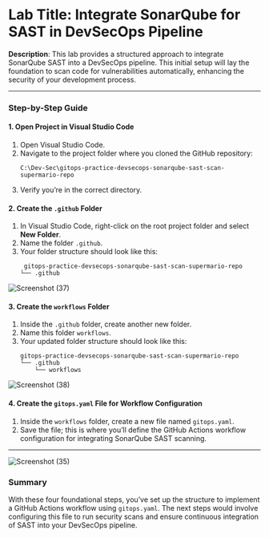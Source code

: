 # **Lab Title**: Integrate SonarQube for SAST in DevSecOps Pipeline

**Description**: This lab provides a structured approach to integrate SonarQube SAST into a DevSecOps pipeline. This initial setup will lay the foundation to scan code for vulnerabilities automatically, enhancing the security of your development process.

---

### Step-by-Step Guide

#### **1. Open Project in Visual Studio Code**

1. Open Visual Studio Code.
2. Navigate to the project folder where you cloned the GitHub repository:
   ```plaintext
   C:\Dev-Sec\gitops-practice-devsecops-sonarqube-sast-scan-supermario-repo
   ```
3. Verify you’re in the correct directory.

#### **2. Create the `.github` Folder**

1. In Visual Studio Code, right-click on the root project folder and select **New Folder**.
2. Name the folder `.github`.
3. Your folder structure should look like this:
   ```plaintext
    gitops-practice-devsecops-sonarqube-sast-scan-supermario-repo
   └── .github
   ```

![Screenshot (37)](https://github.com/user-attachments/assets/2449e4d7-83a2-4398-840d-fda4d44192ea)


#### **3. Create the `workflows` Folder**

1. Inside the `.github` folder, create another new folder.
2. Name this folder `workflows`.
3. Your updated folder structure should look like this:
   ```plaintext
   gitops-practice-devsecops-sonarqube-sast-scan-supermario-repo
   └── .github
       └── workflows
   ```

![Screenshot (38)](https://github.com/user-attachments/assets/6c9d2419-5c9e-45ec-a156-848704216047)


#### **4. Create the `gitops.yaml` File for Workflow Configuration**

1. Inside the `workflows` folder, create a new file named `gitops.yaml`.
2. Save the file; this is where you’ll define the GitHub Actions workflow configuration for integrating SonarQube SAST scanning.

---

![Screenshot (35)](https://github.com/user-attachments/assets/017eb423-8dc9-4d19-a280-28383ffa6f60)



### Summary

With these four foundational steps, you’ve set up the structure to implement a GitHub Actions workflow using `gitops.yaml`. The next steps would involve configuring this file to run security scans and ensure continuous integration of SAST into your DevSecOps pipeline.
